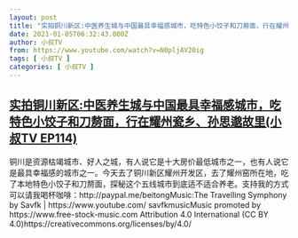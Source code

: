 ```yaml
---
layout: post
title: "实拍铜川新区:中医养生城与中国最具幸福感城市，吃特色小饺子和刀剺面，行在耀州瓷乡、孙思邈故里(小叔TV EP114)"
date: 2021-01-05T06:32:43.000Z
author: 小叔TV
from: https://www.youtube.com/watch?v=N0pljAV20ig
tags: [ 小叔TV ]
categories: [ 小叔TV ]
---
```

<!--1609828363000-->
[实拍铜川新区:中医养生城与中国最具幸福感城市，吃特色小饺子和刀剺面，行在耀州瓷乡、孙思邈故里(小叔TV EP114)](https://www.youtube.com/watch?v=N0pljAV20ig)
------

<div>
铜川是资源枯竭城市、好人之城，有人说它是十大房价最低城市之一，也有人说它是最具幸福感的城市之一。今天去了铜川新区耀州开发区，去了耀州窑所在地，吃了本地特色小饺子和刀剺面，探秘这个五线城市到底适不适合养老。支持我的方式可以请我喝杯咖啡：http://paypal.me/beitongMusic:The Travelling Symphony by Savfk | https://www.youtube.com/ savfkmusicMusic promoted by https://www.free-stock-music.com Attribution 4.0 International (CC BY 4.0)https://creativecommons.org/licenses/by/4.0/
</div>
